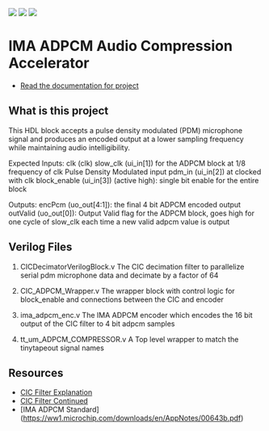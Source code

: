 ![](../../workflows/gds/badge.svg) ![](../../workflows/docs/badge.svg) ![](../../workflows/test/badge.svg)

# IMA ADPCM Audio Compression Accelerator

- [Read the documentation for project](docs/info.md)

## What is this project

This HDL block accepts a pulse density modulated (PDM) microphone signal and produces an encoded output at a lower sampling frequency while maintaining audio intelligibility.

Expected Inputs: clk (clk) slow_clk (ui_in[1]) for the ADPCM block at 1/8 frequency of clk Pulse Density Modulated input pdm_in (ui_in[2]) at clocked with clk block_enable (ui_in[3]) (active high): single bit enable for the entire block

Outputs: encPcm (uo_out[4:1]): the final 4 bit ADPCM encoded output outValid (uo_out[0]): Output Valid flag for the ADPCM block, goes high for one cycle of slow_clk each time a new valid adpcm value is output


## Verilog Files

1. CICDecimatorVerilogBlock.v
   The CIC decimation filter to parallelize serial pdm microphone data and decimate by a factor of 64
   
2. CIC_ADPCM_Wrapper.v
  The wrapper block with control logic for block_enable and connections between the CIC and encoder
   
   
3. ima_adpcm_enc.v
  The IMA ADPCM encoder which encodes the 16 bit output of the CIC filter to 4 bit adpcm samples
   
   
4. tt_um_ADPCM_COMPRESSOR.v
   A Top level wrapper to match the tinytapeout signal names


## Resources

- [CIC Filter Explanation](https://wirelesspi.com/cascaded-integrator-comb-cic-filters-a-staircase-of-dsp/)
- [CIC Filter Continued](https://www.dsprelated.com/showarticle/1337.php)
- [IMA ADPCM Standard] (https://ww1.microchip.com/downloads/en/AppNotes/00643b.pdf)


